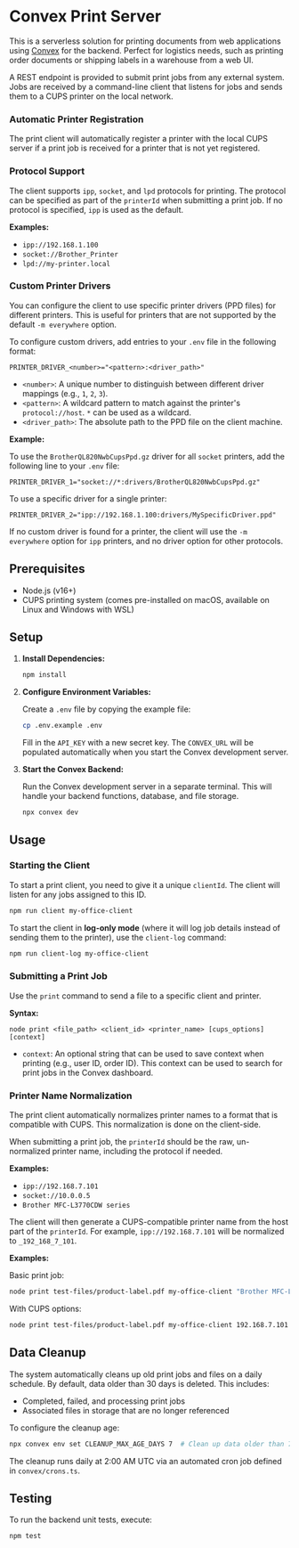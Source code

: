 
# Convex Print Server

This is a serverless solution for printing documents from web applications using [Convex](https://convex.dev) for the backend. Perfect for logistics needs, such as printing order documents or shipping labels in a warehouse from a web UI.

A REST endpoint is provided to submit print jobs from any external system. Jobs are received by a command-line client that listens for jobs and sends them to a CUPS printer on the local network.

### Automatic Printer Registration

The print client will automatically register a printer with the local CUPS server if a print job is received for a printer that is not yet registered.

### Protocol Support

The client supports `ipp`, `socket`, and `lpd` protocols for printing. The protocol can be specified as part of the `printerId` when submitting a print job. If no protocol is specified, `ipp` is used as the default.

**Examples:**

- `ipp://192.168.1.100`
- `socket://Brother_Printer`
- `lpd://my-printer.local`

### Custom Printer Drivers

You can configure the client to use specific printer drivers (PPD files) for different printers. This is useful for printers that are not supported by the default `-m everywhere` option.

To configure custom drivers, add entries to your `.env` file in the following format:

```
PRINTER_DRIVER_<number>="<pattern>:<driver_path>"
```

- `<number>`: A unique number to distinguish between different driver mappings (e.g., `1`, `2`, `3`).
- `<pattern>`: A wildcard pattern to match against the printer's `protocol://host`. `*` can be used as a wildcard.
- `<driver_path>`: The absolute path to the PPD file on the client machine.

**Example:**

To use the `BrotherQL820NwbCupsPpd.gz` driver for all `socket` printers, add the following line to your `.env` file:

```
PRINTER_DRIVER_1="socket://*:drivers/BrotherQL820NwbCupsPpd.gz"
```

To use a specific driver for a single printer:

```
PRINTER_DRIVER_2="ipp://192.168.1.100:drivers/MySpecificDriver.ppd"
```

If no custom driver is found for a printer, the client will use the `-m everywhere` option for `ipp` printers, and no driver option for other protocols.

## Prerequisites

- Node.js (v16+)
- CUPS printing system (comes pre-installed on macOS, available on Linux and Windows with WSL)

## Setup

1.  **Install Dependencies:**

    ```bash
    npm install
    ```

2.  **Configure Environment Variables:**

    Create a `.env` file by copying the example file:

    ```bash
    cp .env.example .env
    ```

    Fill in the `API_KEY` with a new secret key. The `CONVEX_URL` will be populated automatically when you start the Convex development server.

3.  **Start the Convex Backend:**

    Run the Convex development server in a separate terminal. This will handle your backend functions, database, and file storage.

    ```bash
    npx convex dev
    ```

## Usage

### Starting the Client

To start a print client, you need to give it a unique `clientId`. The client will listen for any jobs assigned to this ID.

```bash
npm run client my-office-client
```

To start the client in **log-only mode** (where it will log job details instead of sending them to the printer), use the `client-log` command:

```bash
npm run client-log my-office-client
```

### Submitting a Print Job

Use the `print` command to send a file to a specific client and printer.

**Syntax:**

```
node print <file_path> <client_id> <printer_name> [cups_options] [context]
```

- `context`: An optional string that can be used to save context when printing (e.g., user ID, order ID). This context can be used to search for print jobs in the Convex dashboard.

### Printer Name Normalization

The print client automatically normalizes printer names to a format that is compatible with CUPS. This normalization is done on the client-side.

When submitting a print job, the `printerId` should be the raw, un-normalized printer name, including the protocol if needed.

**Examples:**

- `ipp://192.168.7.101`
- `socket://10.0.0.5`
- `Brother MFC-L3770CDW series`

The client will then generate a CUPS-compatible printer name from the host part of the `printerId`. For example, `ipp://192.168.7.101` will be normalized to `_192_168_7_101`.

**Examples:**

Basic print job:

```bash
node print test-files/product-label.pdf my-office-client "Brother MFC-L3770CDW series"
```

With CUPS options:

```bash
node print test-files/product-label.pdf my-office-client 192.168.7.101 "-o media=Custom.62x50mm -o cutMedia=endOfPage"
```

## Data Cleanup

The system automatically cleans up old print jobs and files on a daily schedule. By default, data older than 30 days is deleted. This includes:

- Completed, failed, and processing print jobs
- Associated files in storage that are no longer referenced

To configure the cleanup age:

```bash
npx convex env set CLEANUP_MAX_AGE_DAYS 7  # Clean up data older than 7 days
```

The cleanup runs daily at 2:00 AM UTC via an automated cron job defined in `convex/crons.ts`.

## Testing

To run the backend unit tests, execute:

```bash
npm test
```
